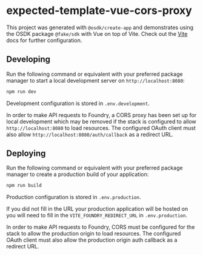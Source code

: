 # expected-template-vue-cors-proxy

This project was generated with `@osdk/create-app` and demonstrates using the OSDK package `@fake/sdk` with Vue on top of Vite. Check out the [Vite](https://vitejs.dev/guide/) docs for further configuration.

## Developing

Run the following command or equivalent with your preferred package manager to start a local development server on `http://localhost:8080`:

```sh
npm run dev
```

Development configuration is stored in `.env.development`.

In order to make API requests to Foundry, a CORS proxy has been set up for local development which may be removed if the stack is configured to allow `http://localhost:8080` to load resources. The configured OAuth client must also allow `http://localhost:8080/auth/callback` as a redirect URL.

## Deploying

Run the following command or equivalent with your preferred package manager to create a production build of your application:

```sh
npm run build
```

Production configuration is stored in `.env.production`.

If you did not fill in the URL your production application will be hosted on you will need to fill in the `VITE_FOUNDRY_REDIRECT_URL` in `.env.production`.

In order to make API requests to Foundry, CORS must be configured for the stack to allow the production origin to load resources. The configured OAuth client must also allow the production origin auth callback as a redirect URL.
